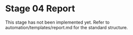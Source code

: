 # Stage 04 Report

This stage has not been implemented yet. Refer to automation/templates/report.md for the standard structure.
